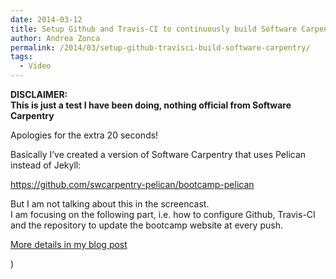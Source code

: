 ```yaml
---
date: 2014-03-12
title: Setup Github and Travis-CI to continuously build Software Carpentry
author: Andrea Zonca
permalink: /2014/03/setup-github-travisci-build-software-carpentry/
tags:
  - Video
---
```

**DISCLAIMER:**  
**This is just a test I have been doing, nothing official from Software Carpentry**

Apologies for the extra 20 seconds!

Basically I&#8217;ve created a version of Software Carpentry that uses Pelican instead of Jekyll:

<https://github.com/swcarpentry-pelican/bootcamp-pelican>

But I am not talking about this in the screencast.  
I am focusing on the following part, i.e. how to configure Github, Travis-CI and the repository to update the bootcamp website at every push.

[More details in my blog post][1]

)

 [1]: http://zonca.github.io/2014/02/build-software-carpentry-with-pelican.html
